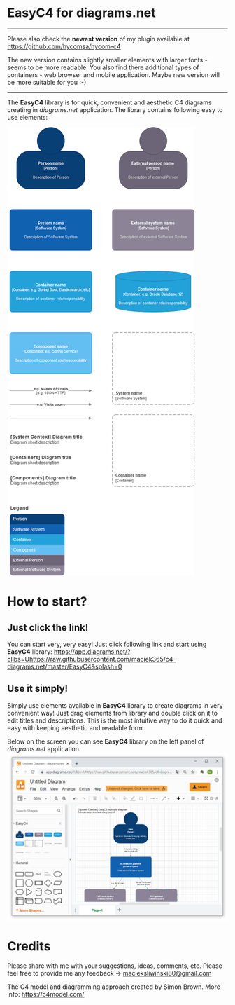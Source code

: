 # EasyC4 for diagrams.net

---

Please also check the **newest version** of my plugin available at https://github.com/hycomsa/hycom-c4

The new version contains slightly smaller elements with larger fonts - seems to be more readable. You also find there additional types of containers - web browser and mobile application. Maybe new version will be more suitable for you :-)

---

The **EasyC4** library is for quick, convenient and aesthetic C4 diagrams creating in *diagrams.net* application.
The library contains following easy to use elements:

![c4-diagrams.net](/c4-diagrams-net-maciek365.png)



# How to start?
## Just click the link!
You can start very, very easy! Just click following link and start using **EasyC4** library: https://app.diagrams.net/?clibs=Uhttps://raw.githubusercontent.com/maciek365/c4-diagrams.net/master/EasyC4&splash=0


## Use it simply!
Simply use elements available in **EasyC4** library to create diagrams in very convenient way! Just drag elements from library and double click on it to edit titles and descriptions. This is the most intuitive way to do it quick and easy with keeping aesthetic and readable form.

Below on the screen you can see **EasyC4** library on the left panel of *diagrams.net* application.
![c4-diagrams.net](/EasyC4-screen.png)


# Credits
Please share with me with your suggestions, ideas, comments, etc. Please feel free to provide me any feedback -> macieksliwinski80@gmail.com

The C4 model and diagramming approach created by Simon Brown. More info: https://c4model.com/
